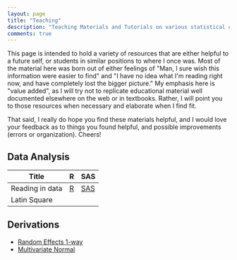 ```yaml
---
layout: page
title: "Teaching"
description: "Teaching Materials and Tutorials on various statistical concepts"
comments: true
---
```


This page is intended to hold a variety of resources that are either helpful to
a future self, or students in similar positions to where I once was. Most of
the material here was born out of either feelings of "Man, I sure wish this
information were easier to find" and "I have no idea what I'm reading right
now, and have completely lost the bigger picture." My emphasis here is "value
added", as I will try not to replicate educational material well documented
elsewhere on the web or in textbooks. Rather, I will point you to those
resources when necessary and elaborate when I find fit.

That said, I really do hope you find these materials helpful, and I would love your feedback as to things you found helpful, and possible improvements (errors or organization). Cheers!

## Data Analysis

| Title | R | SAS |
|---|---|---|
| Reading in data | [R](reading_in_data.html)| [SAS](reading_data_sas.html) |
| Latin Square | | |

## Derivations

 * [Random Effects 1-way](random1way.html)
 * [Multivariate Normal](multivariate.html)


